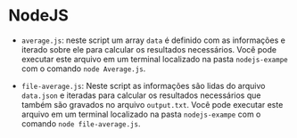 # NodeJS

* `average.js`: neste script um array `data` é definido com as
informações e iterado sobre ele para calcular os resultados
necessários. Você pode executar este arquivo em um terminal
localizado na pasta `nodejs-exampe` com o comando `node Average.js`.

* `file-average.js`: Neste script as informações são lidas
do arquivo `data.json` e iteradas para calcular os resultados
necessários que também são gravados no arquivo `output.txt`.
Você pode executar este arquivo em um terminal localizado
na pasta `nodejs-exampe` com o comando `node file-average.js`.
